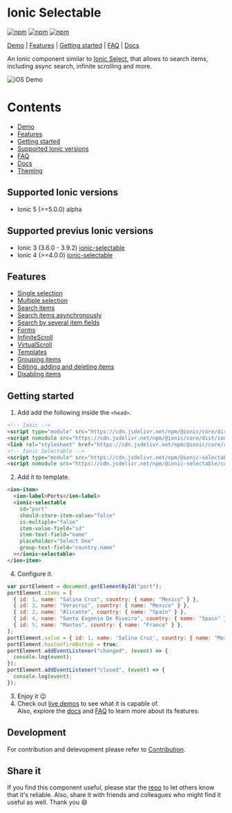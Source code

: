 [npm-url]: https://npmjs.org/package/@ionic-selectable/core
[npm-image]: https://img.shields.io/npm/v/@ionic-selectable/core.svg
[dm-image]: https://img.shields.io/npm/dm/@ionic-selectable/core.svg
[dt-image]: https://img.shields.io/npm/dt/@ionic-selectable/core.svg

# Ionic Selectable

[![npm][npm-image]][npm-url]
[![npm][dt-image]][npm-url]
[![npm][dm-image]][npm-url]

[Demo](https://stackblitz.com/edit/ionic-selectable-basic?file=pages/home/home.html) | [Features](#features) | [Getting started](#getting-started) | [FAQ](../../wiki#faq) | [Docs](../../wiki)

An Ionic component similar to [Ionic Select](https://ionicframework.com/docs/api/components/select/Select/), that allows to search items, including async search, infinite scrolling and more.

![iOS Demo](images/demo.gif)

# Contents

- [Demo](https://stackblitz.com/edit/ionic-selectable-basic?file=pages/home/home.html)
- [Features](#features)
- [Getting started](#getting-started)
- [Supported Ionic versions](#supported-ionic-versions)
- [FAQ](../../wiki#faq)
- [Docs](../../wiki)
- [Theming](../../wiki#theming)

## Supported Ionic versions

- Ionic 5 (>=5.0.0) alpha

## Supported previus Ionic versions

- Ionic 3 (3.6.0 - 3.9.2) [ionic-selectable](https://www.npmjs.com/package/ionic-selectable)
- Ionic 4 (>=4.0.0) [ionic-selectable](https://www.npmjs.com/package/ionic-selectable)

## Features

- [Single selection](https://stackblitz.com/edit/ionic-selectable-basic?file=pages/home/home.html)
- [Multiple selection](../../wiki#ismultiple)
- [Search items](https://stackblitz.com/edit/ionic-selectable-basic?file=pages/home/home.html)
- [Search items asynchronously](https://stackblitz.com/edit/ionic-selectable-on-search?file=pages/home/home.html)
- [Search by several item fields](https://stackblitz.com/edit/ionic-selectable-on-search?file=pages/home/home.html)
- [Forms](https://stackblitz.com/edit/ionic-selectable-form-control?file=pages/home/home.html)
- [InfiniteScroll](https://stackblitz.com/edit/ionic-selectable-infinite-scroll?file=pages/home/home.html)
- [VirtualScroll](https://stackblitz.com/edit/ionic-selectable-virtual-scroll?file=pages/home/home.html)
- [Templates](../../wiki#templates)
- [Grouping items](../..//wiki#grouping)
- [Editing, adding and deleting items](../../wiki#editing)
- [Disabling items](../../wiki#disableditems)

## Getting started

1. Add add the following inside the `<head>`.

```html
<!-- Ionic -->
<script type="module" src="https://cdn.jsdelivr.net/npm/@ionic/core/dist/ionic/ionic.esm.js"></script>
<script nomodule src="https://cdn.jsdelivr.net/npm/@ionic/core/dist/ionic/ionic.js"></script>
<link rel="stylesheet" href="https://cdn.jsdelivr.net/npm/@ionic/core/css/ionic.bundle.css" />
<!-- Ionic Selectable -->
<script type="module" src="https://cdn.jsdelivr.net/npm/@ionic-selectable/core/dist/ionic-selectable/ionic-selectable.esm.js"></script>
<script nomodule src="https://cdn.jsdelivr.net/npm/@ionic-selectable/core/dist/ionic-selectable/ionic-selectable.js"></script>
```

2. Add it to template.

```html
<ion-item>
  <ion-label>Ports</ion-label>
  <ionic-selectable
    id="port"
    should-store-item-value="false"
    is-multiple="false"
    item-value-field="id"
    item-text-field="name"
    placeholder="Select One"
    group-text-field="country.name"
  ></ionic-selectable>
</ion-item>
```

4. Configure it.

```js
var portElement = document.getElementById("port");
portElement.items = [
  { id: 1, name: "Salina Cruz", country: { name: "Mexico" } },
  { id: 3, name: "Veracruz", country: { name: "Mexico" } },
  { id: 2, name: "Alicante", country: { name: "Spain" } },
  { id: 4, name: "Santa Eugenia De Riveira", country: { name: "Spain" } },
  { id: 5, name: "Mantes", country: { name: "France" } },
];
portElement.value = { id: 1, name: 'Salina Cruz', country: { name: "Mexico"} };
portElement.hasConfirmButton = true;
portElement.addEventListener("changed", (event) => {
  console.log(event);
});
portElement.addEventListener("closed", (event) => {
  console.log(event);
});
```

3. Enjoy it 😉
4. Check out [live demos](https://stackblitz.com/@eakoriakin) to see what it is capable of.  
   Also, explore the [docs](../../wiki) and [FAQ](../../wiki#faq) to learn more about its features.

## Development

For contribution and delevopment please refer to [Contribution](../../wiki/Contribution).

## Share it

If you find this component useful, please star the [repo](https://github.com/eakoriakin/ionic-selectable) to let others know that it's reliable. Also, share it with friends and colleagues who might find it useful as well. Thank you 😄
